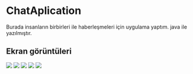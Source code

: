 # ChatAplication
 
Burada insanların birbirleri ile haberleşmeleri için  uygulama yaptım. java ile yazılmıştır.

## Ekran görüntüleri

![](https://github.com/Barisbirinci/ChatApplication/raw/main/1.png)
![](https://github.com/Barisbirinci/ChatApplication/raw/main/2.png)
![](https://github.com/Barisbirinci/ChatApplication/raw/main/3.png)
![](https://github.com/Barisbirinci/ChatApplication/raw/main/4.png)
![](https://github.com/Barisbirinci/ChatApplication/raw/main/5.png)
